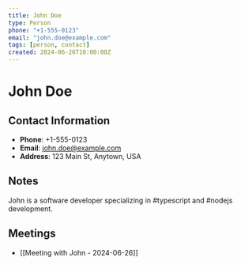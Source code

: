 ```yaml
---
title: John Doe
type: Person
phone: "+1-555-0123"
email: "john.doe@example.com"
tags: [person, contact]
created: 2024-06-26T10:00:00Z
---
```


# John Doe

## Contact Information

- **Phone**: +1-555-0123
- **Email**: john.doe@example.com
- **Address**: 123 Main St, Anytown, USA

## Notes

John is a software developer specializing in #typescript and #nodejs development.

## Meetings

- [[Meeting with John - 2024-06-26]]
